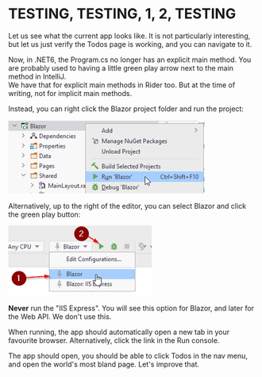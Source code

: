 # TESTING, TESTING, 1, 2, TESTING
Let us see what the current app looks like. It is not particularly interesting, but let us just verify the Todos page is working, and you can navigate to it.

Now, in .NET6, the Program.cs no longer has an explicit main method. You are probably used to having a little green play arrow next to the main method in IntelliJ.  
We have that for explicit main methods in Rider too. But at the time of writing, not for implicit main methods.

Instead, you can right click the Blazor project folder and run the project:

![img.png](Resources/RunBlazor.png)

Alternatively, up to the right of the editor, you can select Blazor and click the green play button:

![img.png](Resources/RunBlazor2.png)

**Never** run the "IIS Express". You will see this option for Blazor, and later for the Web API. We don't use this.

When running, the app should automatically open a new tab in your favourite browser. Alternatively, click the link in the Run console.

The app should open, you should be able to click Todos in the nav menu, and open the world's most bland page. Let's improve that.